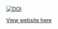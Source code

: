 [![DOI](https://zenodo.org/badge/DOI/10.5281/zenodo.7019126.svg)](https://doi.org/10.5281/zenodo.7019126)

[View website here](https://microbiologyethz.github.io/vogt_fungal_genomes_2022/)

